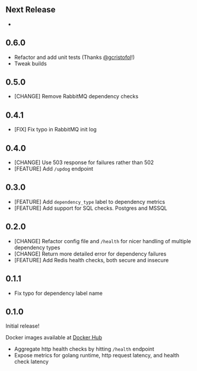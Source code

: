 ## Next Release

- 

## 0.6.0

- Refactor and add unit tests (Thanks [@gcristofol](https://github.com/gcristofol)!)
- Tweak builds

## 0.5.0

- [CHANGE] Remove RabbitMQ dependency checks

## 0.4.1

- [FIX] Fix typo in RabbitMQ init log

## 0.4.0

- [CHANGE] Use 503 response for failures rather than 502
- [FEATURE] Add `/updog` endpoint

## 0.3.0

- [FEATURE] Add `dependency_type` label to dependency metrics
- [FEATURE] Add support for SQL checks. Postgres and MSSQL 

## 0.2.0

- [CHANGE] Refactor config file and `/health` for nicer handling of multiple dependency types
- [CHANGE] Return more detailed error for dependency failures
- [FEATURE] Add Redis health checks, both secure and insecure


## 0.1.1

- Fix typo for dependency label name

## 0.1.0

Initial release! 

Docker images available at [Docker Hub](https://hub.docker.com/r/benclapp/updog)

- Aggregate http health checks by hitting `/health` endpoint
- Expose metrics for golang runtime, http request latency, and health check latency
